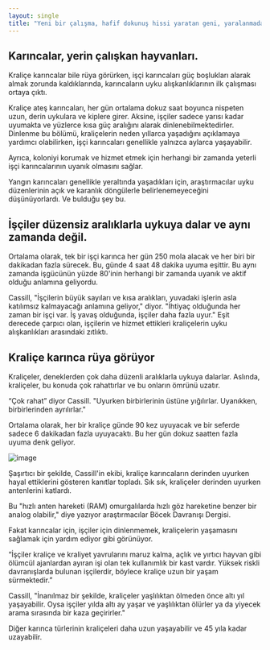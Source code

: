 ```yaml
---
layout: single
title: "Yeni bir çalışma, hafif dokunuş hissi yaratan geni, yaralanmadan sonra acı verici hissettirdi. Buna PIEZO2"
---
```

Karıncalar, yerin çalışkan hayvanları.
-
Kraliçe karıncalar bile rüya görürken, işçi karıncaları güç boşlukları alarak almak zorunda kaldıklarında, karıncaların uyku alışkanlıklarının ilk çalışması ortaya çıktı.

Kraliçe ateş karıncaları, her gün ortalama dokuz saat boyunca nispeten uzun, derin uykulara ve kiplere girer.
Aksine, işçiler sadece yarısı kadar uyumakta ve yüzlerce kısa güç aralığını alarak dinlenebilmektedirler.
Dinlenme bu bölümü, kraliçelerin neden yıllarca yaşadığını açıklamaya yardımcı olabilirken, işçi karıncaları genellikle yalnızca aylarca yaşayabilir.

Ayrıca, koloniyi korumak ve hizmet etmek için herhangi bir zamanda yeterli işçi karıncalarının uyanık olmasını sağlar.

Yangın karıncaları genellikle yeraltında yaşadıkları için, araştırmacılar uyku düzenlerinin açık ve karanlık döngülerle belirlenemeyeceğini düşünüyorlardı. Ve bulduğu şey bu.

İşçiler düzensiz aralıklarla uykuya dalar ve aynı zamanda değil.
-
Ortalama olarak, tek bir işçi karınca her gün 250 mola alacak ve her biri bir dakikadan fazla sürecek. Bu, günde 4 saat 48 dakika uyuma eşittir.
Bu aynı zamanda işgücünün yüzde 80'inin herhangi bir zamanda uyanık ve aktif olduğu anlamına geliyordu.

Cassill, "İşçilerin büyük sayıları ve kısa aralıkları, yuvadaki işlerin asla katılımsız kalmayacağı anlamına geliyor," diyor. "İhtiyaç olduğunda her zaman bir işçi var. İş yavaş olduğunda, işçiler daha fazla uyur."
Eşit derecede çarpıcı olan, işçilerin ve hizmet ettikleri kraliçelerin uyku alışkanlıkları arasındaki zıtlıktı.

Kraliçe karınca rüya görüyor
-
Kraliçeler, deneklerden çok daha düzenli aralıklarla uykuya dalarlar. Aslında, kraliçeler, bu konuda çok rahattırlar ve bu onların ömrünü uzatır.

“Çok rahat” diyor Cassill. "Uyurken birbirlerinin üstüne yığılırlar. Uyanıkken, birbirlerinden ayrılırlar."

Ortalama olarak, her bir kraliçe günde 90 kez uyuyacak ve bir seferde sadece 6 dakikadan fazla uyuyacaktı. Bu her gün dokuz saatten fazla uyuma denk geliyor.

![image](https://cdn.drawception.com/images/panels/2017/5-5/f9RDjGqzcp-4.png)

Şaşırtıcı bir şekilde, Cassill'in ekibi, kraliçe karıncaların derinden uyurken hayal ettiklerini gösteren kanıtlar topladı. Sık sık, kraliçeler derinden uyurken antenlerini katlardı.

Bu "hızlı anten hareketi (RAM) omurgalılarda hızlı göz hareketine benzer bir analog olabilir," diye yazıyor araştırmacılar Böcek Davranışı Dergisi.

Fakat karıncalar için, işçiler için dinlenmemek, kraliçelerin yaşamasını sağlamak için yardım ediyor gibi görünüyor.

“İşçiler kraliçe ve kraliyet yavrularını maruz kalma, açlık ve yırtıcı hayvan gibi ölümcül ajanlardan ayıran işi olan tek kullanımlık bir kast vardır. Yüksek riskli davranışlarda bulunan işçilerdir, böylece kraliçe uzun bir yaşam sürmektedir.”

Cassill, "İnanılmaz bir şekilde, kraliçeler yaşlılıktan ölmeden önce altı yıl yaşayabilir. Oysa işçiler yılda altı ay yaşar ve yaşlılıktan ölürler ya da yiyecek arama sırasında bir kaza geçirirler."

Diğer karınca türlerinin kraliçeleri daha uzun yaşayabilir ve 45 yıla kadar uzayabilir.
